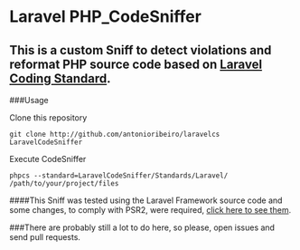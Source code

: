 # Laravel PHP_CodeSniffer
## This is a custom Sniff to detect violations and reformat PHP source code based on [Laravel Coding Standard](http://laravel.com/docs/4.2/contributions#coding-style).

###Usage

Clone this repository

```
git clone http://github.com/antonioribeiro/laravelcs LaravelCodeSniffer
```

Execute CodeSniffer

```
phpcs --standard=LaravelCodeSniffer/Standards/Laravel/  /path/to/your/project/files
```

####This Sniff was tested using the Laravel Framework source code and some changes, to comply with PSR2, were required, [click here to see them](http://github.com/antonioribeiro/laravelcs/compare/096884846fa385e54a7e4eeb43547a9137fdf047...d78508f9e5633bc0f776f730dcc6f1e0a9c8daec).

###There are probably still a lot to do here, so please, open issues and send pull requests.
